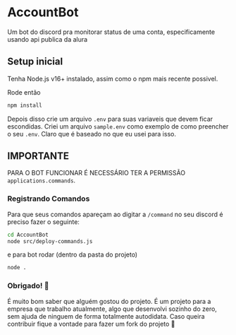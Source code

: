 # AccountBot
Um bot do discord pra monitorar status de uma conta, especificamente usando api publica da alura

## Setup inicial

Tenha Node.js v16+ instalado, assim como o npm mais recente possivel.

Rode então
```bash
npm install
```
Depois disso crie um arquivo `.env` para suas variaveis que devem ficar escondidas. Criei um arquivo `sample.env` como exemplo de como preencher o seu `.env`. Claro que é baseado no que eu usei para isso.

## IMPORTANTE

PARA O BOT FUNCIONAR É NECESSÁRIO TER A PERMISSÃO `applications.commands`.


### Registrando Comandos

Para que seus comandos apareçam ao digitar a `/command` no seu discord é preciso fazer o seguinte: 
```bash
cd AccountBot
node src/deploy-commands.js
```
e para bot rodar (dentro da pasta do projeto)
```bash
node .
``` 

### Obrigado! 💜 

É muito bom saber que alguém gostou do projeto. É um projeto para a empresa que trabalho atualmente, algo que desenvolvi sozinho do zero, sem ajuda de ninguem de forma totalmente autodidata. Caso queira contribuir fique a vontade para fazer um fork do projeto 💜 